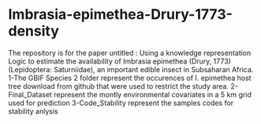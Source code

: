 # Imbrasia-epimethea-Drury-1773-density
The repository is for the paper untitled : Using a knowledge representation Logic to estimate the availability of Imbrasia epimethea (Drury, 1773) (Lepidoptera: Saturniidae), an important edible insect in Subsaharan Africa.
1-The GBIF Species 2 folder represent the occurences of I. epimethea host tree download from github that were used to restrict the study area.
2-Final_Dataset represent the montly environmental covariates in a 5 km grid used for prediction
3-Code_Stability represent the samples codes for stability anlysis
